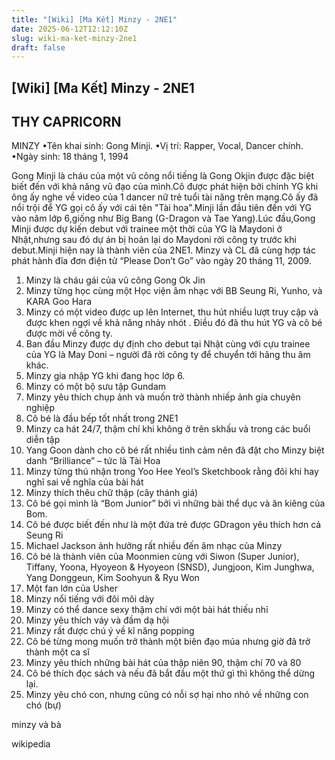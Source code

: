 ```yaml
---
title: "[Wiki] [Ma Kết] Minzy - 2NE1"
date: 2025-06-12T12:12:10Z
slug: wiki-ma-ket-minzy-2ne1
draft: false
---
```


## [Wiki] [Ma Kết] Minzy - 2NE1

## THY CAPRICORN

MINZY
•Tên khai sinh: Gong Minji.
•Vị trí: Rapper, Vocal, Dancer chính.
•Ngày sinh: 18 tháng 1, 1994


Gong Minji là cháu của một vũ công nổi tiếng là Gong Okjin được đặc biệt biết đến với khả năng vũ đạo của mình.Cô được phát hiện bởi chính YG khi ông ấy nghe về video của 1 dancer nữ trẻ tuổi tài năng trên mạng.Cô ấy đã nổi trội để YG gọi cô ấy với cái tên "Tài hoa".Minji lần đầu tiên đến với YG vào năm lớp 6,giống như Big Bang (G-Dragon và Tae Yang).Lúc đầu,Gong Minji được dự kiến debut với trainee một thời của YG là Maydoni ở Nhật,nhưng sau đó dự án bị hoản lại do Maydoni rời công ty trước khi debut.Minji hiện nay là thành viên của 2NE1. Minzy và CL đã cùng hợp tác phát hành đĩa đơn điện tử “Please Don’t Go” vào ngày 20 tháng 11, 2009.


1. Minzy là cháu gái của vũ công Gong Ok Jin
2. Minzy từng học cùng một Học viện âm nhạc với BB Seung Ri, Yunho, và KARA Goo Hara
3. Minzy có một video được up lên Internet, thu hút nhiều lượt truy cập và được khen ngợi về khả năng nhảy nhót . Điều đó đã thu hút YG và cô bé được mời về công ty.
4. Ban đầu Minzy được dự định cho debut tại Nhật cùng với cựu trainee của YG là May Doni – người đã rời công ty để chuyển tới hãng thu âm khác.
5. Minzy gia nhập YG khi đang học lớp 6.
6. Minzy có một bộ sưu tập Gundam
7. Minzy yêu thích chụp ảnh và muốn trở thành nhiếp ảnh gia chuyên nghiệp
8. Cô bé là đầu bếp tốt nhất trong 2NE1
9. Minzy ca hát 24/7, thậm chí khi không ở trên skhấu và trong các buổi diễn tập
10. Yang Goon dành cho cô bé rất nhiều tình cảm nên đã đặt cho Minzy biệt danh “Brilliance” – tức là Tài Hoa
11. Minzy từng thú nhận trong Yoo Hee Yeol’s Sketchbook rằng đôi khi hay nghĩ sai về nghĩa của bài hát
12. Minzy thích thêu chữ thập (cây thánh giá)
13. Cô bé gọi mình là “Bom Junior” bởi vì những bài thể dục và ăn kiêng của Bom.
14. Cô bé được biết đến như là một đứa trẻ được GDragon yêu thích hơn cả Seung Ri
15. Michael Jackson ảnh hưởng rất nhiều đến âm nhạc của Minzy
16. Cô bé là thành viên của Moonmien cùng với Siwon (Super Junior), Tiffany, Yoona, Hyoyeon & Hyoyeon (SNSD), Jungjoon, Kim Junghwa, Yang Donggeun, Kim Soohyun & Ryu Won
17. Một fan lớn của Usher
18. Minzy nổi tiếng với đôi môi dày
19. Minzy có thể dance sexy thậm chí với một bài hát thiếu nhỉ
20. Minzy yêu thích váy và đầm dạ hội
21. Minzy rất được chú ý về kĩ năng popping
22. Cô bé từng mong muốn trở thành một biên đạo múa nhưng giờ đã trở thành một ca sĩ
23. Minzy yêu thích những bài hát của thập niên 90, thậm chí 70 và 80
24. Cô bé thích đọc sách và nếu đã bắt đầu một thứ gì thì không thể dừng lại.
25. Minzy yêu chó con, nhưng cũng có nỗi sợ hại nho nhỏ về những con chó (bự)


minzy và bà

wikipedia